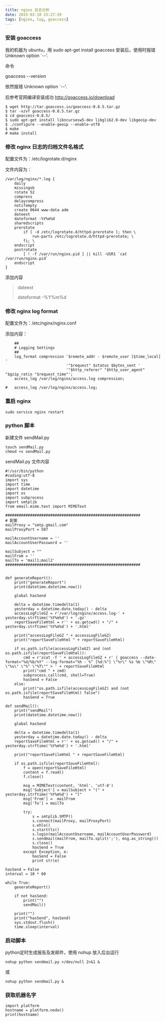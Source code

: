 ```yaml
---
title: nginx 日志分析
date: 2015-03-10 15:27:39
tags: [nginx, log, goaccess]
---
```


### 安装 goaccess

我的机器为 ubuntu，用 sudo apt-get install goaccess 安装后，使用时报错 Unknown option `--'.

命令

goaccess --version

依然报错 Unknown option `--'.

后参考官网编译安装成功 <http://goaccess.io/download>



```
$ wget http://tar.goaccess.io/goaccess-0.8.5.tar.gz
$ tar -xzvf goaccess-0.8.5.tar.gz
$ cd goaccess-0.8.5/
$ sudo apt-get install libncursesw5-dev libglib2.0-dev libgeoip-dev
$ ./configure --enable-geoip --enable-utf8
$ make
# make install
```


### 修改 nginx 日志的归档文件名格式

<!--more-->


配置文件为：/etc/logrotate.d/nginx

文件内容为：

```
/var/log/nginx/*.log {
    daily
    missingok
    rotate 52
    compress
    delaycompress
    notifempty
    create 0644 www-data adm 
    dateext
    dateformat -%Y%m%d
    sharedscripts
    prerotate
        if [ -d /etc/logrotate.d/httpd-prerotate ]; then \
            run-parts /etc/logrotate.d/httpd-prerotate; \
        fi; \
    endscript
    postrotate
        [ ! -f /var/run/nginx.pid ] || kill -USR1 `cat /var/run/nginx.pid`
    endscript
}
```

添加内容

> dateext
> 
> dateformat -%Y%m%d

### 修改 nginx log format

配置文件为：/etc/nginx/nginx.conf

添加内容：

		##
		# Logging Settings
		##
		log_format compression '$remote_addr - $remote_user [$time_local] '
		                       '"$request" $status $bytes_sent '
		                       '"$http_referer" "$http_user_agent" "$gzip_ratio "$request_time"';
		access_log /var/log/nginx/access.log compression;
		
	#	access_log /var/log/nginx/access.log;

### 重启 nginx

```
sudo service nginx restart
```

### python 脚本

新建文件 sendMail.py

```
touch sendMail.py
chmod +x sendMail.py
```

sendMail.py 文件内容

	#!/usr/bin/python
	#coding:utf-8
	import sys
	import time
	import datetime
	import os
	import subprocess
	import smtplib
	from email.mime.text import MIMEText
	
	############################################################
	# 配置
	mailProxy = "smtp.gmail.com"
	mailProxyPort = 587
	
	mailAccountUsername = ''
	mailAccountUserPassword = ''
	
	mailSubject = ""
	mailFrom = ''
	mailTo = 'mail1;mail2'
	############################################################
	
	
	def generateReport():
	    print("generateReport")
	    print(datetime.datetime.now())
	
	    global hasSend
	
	    delta = datetime.timedelta(1)
	    yesterday = datetime.date.today() - delta
	    accessLogFileGZ = r'/var/log/nginx/access.log-' + yesterday.strftime('%Y%m%d') + '.gz'
	    reportSaveFileHtml = r'' + os.getcwd() + "/" + yesterday.strftime('%Y%m%d') + '.html'
	
	    print("accessLogFileGZ " + accessLogFileGZ)
	    print("reportSaveFileHtml " + reportSaveFileHtml)
	
	    if os.path.isfile(accessLogFileGZ) and (not os.path.isfile(reportSaveFileHtml)):
	        cmd = r'zcat -f ' + accessLogFileGZ + r' | goaccess --date-format="%d/%b/%Y" --log-format="%h - %^ [%d:%^] \"%r\" %s %b \"%R\" \"%u\" \"%^ \"%T\"" > ' + reportSaveFileHtml
	        print("cmd " + cmd)
	        subprocess.call(cmd, shell=True)
	        hasSend = False
	    else:
	        print("os.path.isfile(accessLogFileGZ) and (not os.path.isfile(reportSaveFileHtml) false")
	        hasSend = True
	   
	def sendMail():
	    print("sendMail")
	    print(datetime.datetime.now())
	
	    global hasSend
	
	    delta = datetime.timedelta(1)
	    yesterday = datetime.date.today() - delta
	    reportSaveFileHtml = r'' + os.getcwd() + "/" + yesterday.strftime('%Y%m%d') + '.html'
	
	    print("reportSaveFileHtml " + reportSaveFileHtml)
	
	    if os.path.isfile(reportSaveFileHtml):
	        f = open(reportSaveFileHtml)
	        content = f.read()
	        f.close()
	
	        msg = MIMEText(content, 'html', 'utf-8')
	        msg['Subject'] = mailSubject + "(" + yesterday.strftime('%Y%m%d') + ")"
	        msg['From'] =  mailFrom
	        msg['To'] = mailTo
	
	        try:
	            s = smtplib.SMTP()
	            s.connect(mailProxy, mailProxyPort)
	            s.ehlo()
	            s.starttls()
	            s.login(mailAccountUsername, mailAccountUserPassword)
	            s.sendmail(mailFrom, mailTo.split(';'), msg.as_string())
	            s.close()
	            hasSend = True
	        except Exception, e:
	            hasSend = False
	            print str(e)
	
	hasSend = False
	interval = 10 * 60
	
	while True:
	    generateReport()
	   
	    if not hasSend:
	        print("")
	        sendMail()
	
	    print("")
	    print("hasSend", hasSend)
		sys.stdout.flush()
	    time.sleep(interval)


### 启动脚本

python定时生成报告及发邮件，使用 nohup 放入后台运行

```
nohup python sendmail.py >/dev/null 2>&1 &
```

或

```
nohup python sendmail.py &
```

### 获取机器名字

```
import platform
hostname = platform.node()
print(hostname)
```